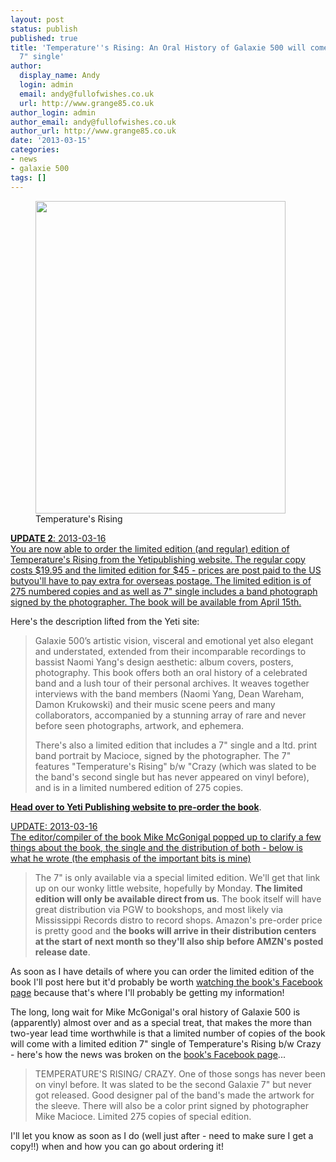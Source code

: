 ```yaml
---
layout: post
status: publish
published: true
title: 'Temperature''s Rising: An Oral History of Galaxie 500 will come with limited
  7" single'
author:
  display_name: Andy
  login: admin
  email: andy@fullofwishes.co.uk
  url: http://www.grange85.co.uk
author_login: admin
author_email: andy@fullofwishes.co.uk
author_url: http://www.grange85.co.uk
date: '2013-03-15'
categories:
- news
- galaxie 500
tags: []
---
```

<p><figure class="caption aligncenter"><img src="https://media.fullofwishes.co.uk/images/misc/temprising_book.jpg" width="400" height="500" class /><figcaption class="caption-text"> Temperature's Rising</figcaption></figure>
<p><ins datetime="2013-03-17T09:21:22+00:00"><strong>UPDATE 2</strong>: 2013-03-16<br />
You are now able to order the limited edition (and regular) edition of Temperature's Rising from <a href="http://www.yetipublishing.com/">the Yetipublishing website</a>. The regular copy costs $19.95 and the limited edition for $45 - prices are post paid to the US butyou'll have to pay extra for overseas postage. The limited edition is of 275 numbered copies and as well as 7" single includes a band photograph signed by the photographer. The book will be available from April 15th.</p>
<p>Here's the description lifted from the Yeti site:</p>
<blockquote><p>Galaxie 500’s artistic vision, visceral and emotional yet also elegant and understated, extended from their incomparable recordings to bassist Naomi Yang's design aesthetic: album covers, posters, photography. This book offers both an oral history of a celebrated band and a lush tour of their personal archives. It weaves together interviews with the band members (Naomi Yang, Dean Wareham, Damon Krukowski) and their music scene peers and many collaborators, accompanied by a stunning array of rare and never before seen photographs, artwork, and ephemera.</p>
<p>There's also a limited edition that includes a 7" single and a ltd. print band portrait by Macioce, signed by the photographer. The 7" features "Temperature's Rising" b/w "Crazy (which was slated to be the band's second single but has never appeared on vinyl before), and is in a limited numbered edition of 275 copies.</p></blockquote>
<p><a href="http://www.yetipublishing.com/"><strong>Head over to Yeti Publishing website to pre-order the book</strong></a>.</ins></p>
<p><ins datetime="2013-03-16T13:11:01+00:00">UPDATE: 2013-03-16<br />
The editor/compiler of the book Mike McGonigal popped up to clarify a few things about the book, the single and the distribution of both - below is what he wrote (the emphasis of the important bits is mine)</p>
<blockquote><p>The 7" is only available via a special limited edition. We'll get that link up on our wonky little website, hopefully by Monday. <strong>The limited edition will only be available direct from us</strong>. The book itself will have great distribution via PGW to bookshops, and most likely via Mississippi Records distro to record shops. Amazon's pre-order price is pretty good and t<strong>he books will arrive in their distribution centers at the start of next month so they'll also ship before AMZN's posted release date</strong>.</p></blockquote>
<p>As soon as I have details of where you can order the limited edition of the book I'll post here but it'd probably be worth <a href="https://www.facebook.com/pages/Temperatures-Rising-An-Oral-History-of-Galaxie-500/350620948379605">watching the book's Facebook page</a> because that's where I'll probably be getting my information!</ins></p>
<p>The long, long wait for Mike McGonigal's oral history of Galaxie 500 is (apparently) almost over and as a special treat, that makes the more than two-year lead time worthwhile is that a limited number of copies of the book will come with a limited edition 7" single of Temperature's Rising b/w Crazy - here's how the news was broken on the <a href="https://www.facebook.com/pages/Temperatures-Rising-An-Oral-History-of-Galaxie-500/350620948379605">book's Facebook page</a>...</p>
<blockquote><p>TEMPERATURE'S RISING/ CRAZY. One of those songs has never been on vinyl before. It was slated to be the second Galaxie 7" but never got released. Good designer pal of the band's made the artwork for the sleeve. There will also be a color print signed by photographer Mike Macioce. Limited 275 copies of special edition.</p></blockquote>
<p>I'll let you know as soon as I do (well just after - need to make sure I get a copy!!) when and how you can go about ordering it!</p>
